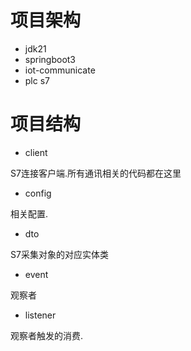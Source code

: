 # 项目架构

- jdk21
- springboot3
- iot-communicate
- plc s7

# 项目结构

- client

S7连接客户端.所有通讯相关的代码都在这里

- config

相关配置.

- dto

S7采集对象的对应实体类

- event

观察者

- listener

观察者触发的消费.